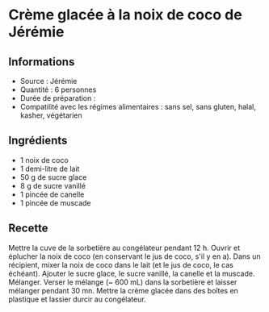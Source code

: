 # Crème glacée à la noix de coco de Jérémie

## Informations
* Source : Jérémie
* Quantité : 6 personnes
* Durée de préparation :
* Compatilité avec les régimes alimentaires : sans sel, sans gluten, halal, kasher, végétarien

## Ingrédients
* 1 noix de coco
* 1 demi-litre de lait
* 50 g de sucre glace
* 8 g de sucre vanillé
* 1 pincée de canelle
* 1 pincée de muscade

## Recette

Mettre la cuve de la sorbetière au congélateur pendant 12 h.
Ouvrir et éplucher la noix de coco (en conservant le jus de coco, s'il y en a). Dans un récipient, mixer la noix de coco dans le lait (et le jus de coco, le cas échéant).
Ajouter le sucre glace, le sucre vanillé, la canelle et la muscade. Mélanger.
Verser le mélange (~ 600 mL) dans la sorbetière et laisser mélanger pendant 30 mn.
Mettre la crème glacée dans des boîtes en plastique et lassier durcir au congélateur.

